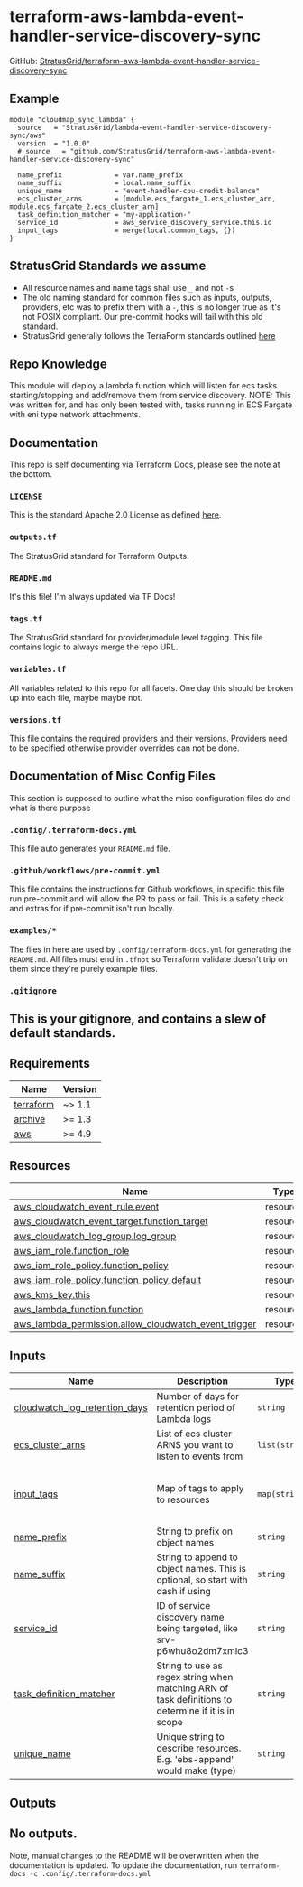 <!-- BEGIN_TF_DOCS -->
# terraform-aws-lambda-event-handler-service-discovery-sync
GitHub: [StratusGrid/terraform-aws-lambda-event-handler-service-discovery-sync](https://github.com/StratusGrid/terraform-aws-lambda-event-handler-service-discovery-sync)
## Example
```hcl
module "cloudmap_sync_lambda" {
  source   = "StratusGrid/lambda-event-handler-service-discovery-sync/aws"
  version  = "1.0.0"
  # source   = "github.com/StratusGrid/terraform-aws-lambda-event-handler-service-discovery-sync"

  name_prefix             = var.name_prefix
  name_suffix             = local.name_suffix
  unique_name             = "event-handler-cpu-credit-balance"
  ecs_cluster_arns        = [module.ecs_fargate_1.ecs_cluster_arn, module.ecs_fargate_2.ecs_cluster_arn]
  task_definition_matcher = "my-application-"
  service_id              = aws_service_discovery_service.this.id
  input_tags              = merge(local.common_tags, {})
}
```
## StratusGrid Standards we assume
- All resource names and name tags shall use `_` and not `-`s
- The old naming standard for common files such as inputs, outputs, providers, etc was to prefix them with a `-`, this is no longer true as it's not POSIX compliant. Our pre-commit hooks will fail with this old standard.
- StratusGrid generally follows the TerraForm standards outlined [here](https://www.terraform-best-practices.com/naming)
## Repo Knowledge
This module will deploy a lambda function which will listen for ecs tasks starting/stopping and add/remove them from service discovery.
NOTE: This was written for, and has only been tested with, tasks running in ECS Fargate with eni type network attachments.
## Documentation
This repo is self documenting via Terraform Docs, please see the note at the bottom.
### `LICENSE`
This is the standard Apache 2.0 License as defined [here](https://stratusgrid.atlassian.net/wiki/spaces/TK/pages/2121728017/StratusGrid+Terraform+Module+Requirements).
### `outputs.tf`
The StratusGrid standard for Terraform Outputs.
### `README.md`
It's this file! I'm always updated via TF Docs!
### `tags.tf`
The StratusGrid standard for provider/module level tagging. This file contains logic to always merge the repo URL.
### `variables.tf`
All variables related to this repo for all facets.
One day this should be broken up into each file, maybe maybe not.
### `versions.tf`
This file contains the required providers and their versions. Providers need to be specified otherwise provider overrides can not be done.
## Documentation of Misc Config Files
This section is supposed to outline what the misc configuration files do and what is there purpose
### `.config/.terraform-docs.yml`
This file auto generates your `README.md` file.
### `.github/workflows/pre-commit.yml`
This file contains the instructions for Github workflows, in specific this file run pre-commit and will allow the PR to pass or fail. This is a safety check and extras for if pre-commit isn't run locally.
### `examples/*`
The files in here are used by `.config/terraform-docs.yml` for generating the `README.md`. All files must end in `.tfnot` so Terraform validate doesn't trip on them since they're purely example files.
### `.gitignore`
This is your gitignore, and contains a slew of default standards.
---
## Requirements

| Name | Version |
|------|---------|
| <a name="requirement_terraform"></a> [terraform](#requirement\_terraform) | ~> 1.1 |
| <a name="requirement_archive"></a> [archive](#requirement\_archive) | >= 1.3 |
| <a name="requirement_aws"></a> [aws](#requirement\_aws) | >= 4.9 |
## Resources

| Name | Type |
|------|------|
| [aws_cloudwatch_event_rule.event](https://registry.terraform.io/providers/hashicorp/aws/latest/docs/resources/cloudwatch_event_rule) | resource |
| [aws_cloudwatch_event_target.function_target](https://registry.terraform.io/providers/hashicorp/aws/latest/docs/resources/cloudwatch_event_target) | resource |
| [aws_cloudwatch_log_group.log_group](https://registry.terraform.io/providers/hashicorp/aws/latest/docs/resources/cloudwatch_log_group) | resource |
| [aws_iam_role.function_role](https://registry.terraform.io/providers/hashicorp/aws/latest/docs/resources/iam_role) | resource |
| [aws_iam_role_policy.function_policy](https://registry.terraform.io/providers/hashicorp/aws/latest/docs/resources/iam_role_policy) | resource |
| [aws_iam_role_policy.function_policy_default](https://registry.terraform.io/providers/hashicorp/aws/latest/docs/resources/iam_role_policy) | resource |
| [aws_kms_key.this](https://registry.terraform.io/providers/hashicorp/aws/latest/docs/resources/kms_key) | resource |
| [aws_lambda_function.function](https://registry.terraform.io/providers/hashicorp/aws/latest/docs/resources/lambda_function) | resource |
| [aws_lambda_permission.allow_cloudwatch_event_trigger](https://registry.terraform.io/providers/hashicorp/aws/latest/docs/resources/lambda_permission) | resource |
## Inputs

| Name | Description | Type | Default | Required |
|------|-------------|------|---------|:--------:|
| <a name="input_cloudwatch_log_retention_days"></a> [cloudwatch\_log\_retention\_days](#input\_cloudwatch\_log\_retention\_days) | Number of days for retention period of Lambda logs | `string` | `"30"` | no |
| <a name="input_ecs_cluster_arns"></a> [ecs\_cluster\_arns](#input\_ecs\_cluster\_arns) | List of ecs cluster ARNS you want to listen to events from | `list(string)` | n/a | yes |
| <a name="input_input_tags"></a> [input\_tags](#input\_input\_tags) | Map of tags to apply to resources | `map(string)` | <pre>{<br>  "Developer": "StratusGrid",<br>  "Provisioner": "Terraform"<br>}</pre> | no |
| <a name="input_name_prefix"></a> [name\_prefix](#input\_name\_prefix) | String to prefix on object names | `string` | `""` | no |
| <a name="input_name_suffix"></a> [name\_suffix](#input\_name\_suffix) | String to append to object names. This is optional, so start with dash if using | `string` | `""` | no |
| <a name="input_service_id"></a> [service\_id](#input\_service\_id) | ID of service discovery name being targeted, like srv-p6whu8o2dm7xmlc3 | `string` | n/a | yes |
| <a name="input_task_definition_matcher"></a> [task\_definition\_matcher](#input\_task\_definition\_matcher) | String to use as regex string when matching ARN of task definitions to determine if it is in scope | `string` | n/a | yes |
| <a name="input_unique_name"></a> [unique\_name](#input\_unique\_name) | Unique string to describe resources. E.g. 'ebs-append' would make <prefix><name>(type)<suffix> | `string` | n/a | yes |
## Outputs

No outputs.
---
Note, manual changes to the README will be overwritten when the documentation is updated. To update the documentation, run `terraform-docs -c .config/.terraform-docs.yml`
<!-- END_TF_DOCS -->
